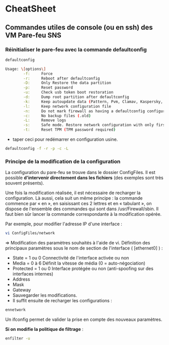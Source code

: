 # CheatSheet

## Commandes utiles de console (ou en ssh) des VM Pare-feu SNS

### Réinitialiser le pare-feu avec la commande defaultconfig

```Bash
defaultconfig 

Usage: \[options\]
        -f:     Force
        -r:     Reboot after defaultconfig
        -D:     Only Restore the data partition
        -p:     Reset password
        -u:     Check usb token boot restoration
        -d:     Dump root partition after defaultconfig
        -k:     Keep autoupdate data (Pattern, Pvm, Clamav, Kaspersky, URLFiltering), default SSL proxy authority, default sslvpn full authority and ssh host keys
        -l:     Keep network configuration file
        -n:     Do not mark firewall as having a defaultconfig configuration
        -c:     No backup files (.old)
        -L:     Remove logs
        -s:     Safe mode. Restore network configuration with only first interface enabled.
        -t:     Reset TPM (TPM password required)
```

-   taper ceci  pour redémarrer en configuration usine.
```Bash
defaultconfig -f -r -p -c -L
```

### Principe de la modification de la configuration

La configuration du pare-feu se trouve dans le dossier ConfigFiles. Il est possible **d'intervenir directement dans les fichiers** (des exemples sont très souvent présents).

Une fois la modification réalisée, il est nécessaire de recharger la configuration. Là aussi, cela suit un même principe : la commande commence par « en », en saisissant ces 2 lettres et en « tabulant », on dispose de l'ensemble des commandes qui sont dans /usr/Firewall/sbin. Il faut bien sûr lancer la commande correspondante à la modification
opérée.

Par exemple, pour modifier l'adresse IP d'une interface :

```Bash
vi ConfigFiles/network 
```
⇒ Modification des paramètres souhaités à l'aide de vi. Définition des principaux paramètres sous le nom de section de l'interface ( \[ethernet0\] ) :

-   State = 1 ou 0 Connectivité de l\'interface activée ou non
-   Media = 0 à 6 Définit la vitesse de média (0 = auto-négociation)
-   Protected = 1 ou 0 Interface protégée ou non (anti-spoofing sur des
    interfaces internes)
-   Address
-   Mask
-   Gateway
-   Sauvegarder les modifications.
-   Il suffit ensuite de recharger les configurations :

 ```Bash
 ennetwork
 ```

Un ifconfig permet de valider la prise en compte des nouveaux paramètres.

**Si on modifie la politique de filtrage** :
 ```Bash
 enfilter -u
 ``` 
